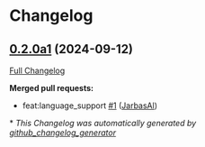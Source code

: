# Changelog

## [0.2.0a1](https://github.com/OpenVoiceOS/ovos-stt-plugin-wav2vec2/tree/0.2.0a1) (2024-09-12)

[Full Changelog](https://github.com/OpenVoiceOS/ovos-stt-plugin-wav2vec2/compare/0.1.0...0.2.0a1)

**Merged pull requests:**

- feat:language\_support [\#1](https://github.com/OpenVoiceOS/ovos-stt-plugin-wav2vec2/pull/1) ([JarbasAl](https://github.com/JarbasAl))



\* *This Changelog was automatically generated by [github_changelog_generator](https://github.com/github-changelog-generator/github-changelog-generator)*
